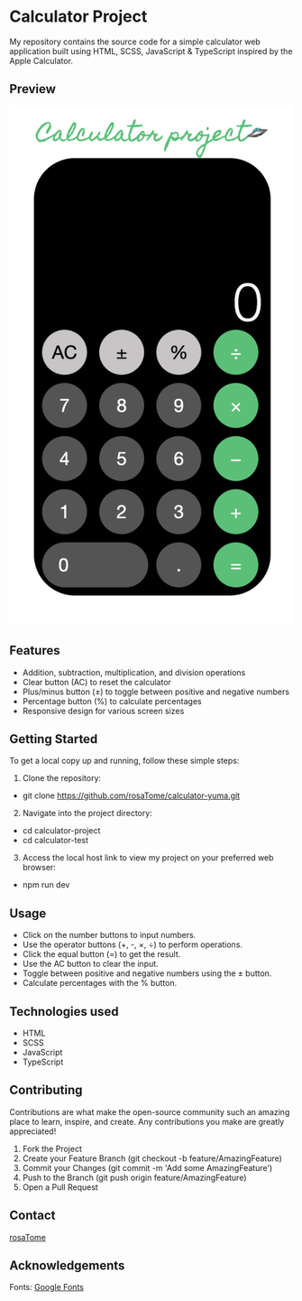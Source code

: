 # Calculator Project

My repository contains the source code for a simple calculator web application built using HTML, SCSS, JavaScript & TypeScript inspired by the Apple Calculator.

## Preview

![Calculator Preview](./calculator-test/images/calculator_preview.png)

## Features
- Addition, subtraction, multiplication, and division operations
- Clear button (AC) to reset the calculator
- Plus/minus button (±) to toggle between positive and negative numbers
- Percentage button (%) to calculate percentages
- Responsive design for various screen sizes

## Getting Started
To get a local copy up and running, follow these simple steps:

1. Clone the repository:
- git clone https://github.com/rosaTome/calculator-yuma.git

2. Navigate into the project directory:
- cd calculator-project
- cd calculator-test

3. Access the local host link to view my project on your preferred web browser:
- npm run dev

## Usage
- Click on the number buttons to input numbers.
- Use the operator buttons (+, -, ×, ÷) to perform operations.
- Click the equal button (=) to get the result.
- Use the AC button to clear the input.
- Toggle between positive and negative numbers using the ± button.
- Calculate percentages with the % button.

## Technologies used
- HTML
- SCSS
- JavaScript
- TypeScript

## Contributing 
Contributions are what make the open-source community such an amazing place to learn, inspire, and create. Any contributions you make are greatly appreciated!

1. Fork the Project
2. Create your Feature Branch (git checkout -b feature/AmazingFeature)
3. Commit your Changes (git commit -m 'Add some AmazingFeature')
4. Push to the Branch (git push origin feature/AmazingFeature)
5. Open a Pull Request

## Contact
[rosaTome](https://github.com/rosaTome)

## Acknowledgements
Fonts: [Google Fonts](https://fonts.google.com/)






